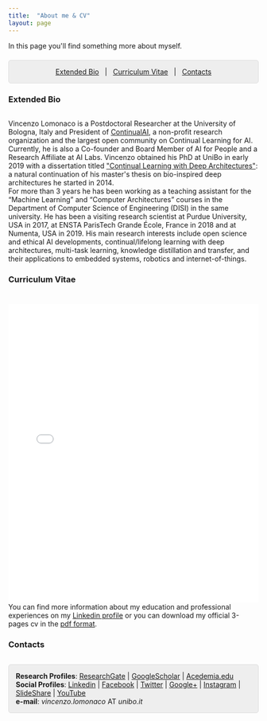 ```yaml
---
title:  "About me & CV"
layout: page
---
```


In this page you'll find something more about myself.

<p style="background: rgba(0,0,0,0.06) none repeat scroll 0% 0%; border: 1px solid rgb(222, 222, 222); padding: 1em; border-radius: 5px; text-align: center; margin-top:20px">
<a href="#bio">Extended Bio</a> &nbsp; | &nbsp; <a href="#cv">Curriculum Vitae</a> &nbsp; | &nbsp; <a href="#contacts">Contacts</a> <br>
</p>

<a href="#bio"></a>
<h3 id="extended-bio" style="margin-bottom:30px">Extended Bio</h3>
<p>
Vincenzo Lomonaco is a Postdoctoral Researcher at the University of Bologna, Italy and President of <a href="http://www.continualai.org">ContinualAI</a>, a non-profit research organization and the largest open community on Continual Learning for AI. Currently, he is also a Co-founder and Board Member of AI for People and a Research Affiliate at AI Labs. Vincenzo obtained his PhD at UniBo in early 2019 with a dissertation titled <a href="http://amsdottorato.unibo.it/9073/">"Continual Learning with Deep Architectures"</a>: a natural continuation of his master's thesis on bio-inspired deep architectures he started in 2014. 
<br>
For more than 3 years he has been working as a teaching assistant for the “Machine Learning” and “Computer Architectures” courses in the Department of Computer Science of Engineering (DISI) in the same university. He has been a visiting research scientist at Purdue University, USA in 2017, at ENSTA ParisTech Grande École, France in 2018 and at Numenta, USA in 2019. His main research interests include open science and ethical AI developments, continual/lifelong learning with deep architectures, multi-task learning, knowledge distillation and transfer, and their applications to embedded systems, robotics and internet-of-things.
<br /></p>

<a href="#cv"></a>
<h3 id="cv" style="margin-bottom: 40px;">Curriculum Vitae</h3>

<!--<img src="/{{ site.baseurl }}images/cv_infographics.png" alt="cv_infographics" style="width:100%;">-->

<iframe src="//www.slideshare.net/slideshow/embed_code/key/s9HfjCZgPBhrb4" width="100%" height="600" allowfullscreen="allowfullscreen" frameborder="0"></iframe>

<br>
You can find more information about my education and professional experiences on my <a href="https://it.linkedin.com/in/vincenzolomonaco">Linkedin profile</a> or you can download my official 3-pages cv in the <a href="http://www.slideshare.net/slideshow/embed_code/key/s9HfjCZgPBhrb4"> pdf format</a>.

<a href="#contacts"></a>
<h3 style="margin-bottom:30px;" id="contacts">Contacts</h3>

<p style="background: rgba(0,0,0,0.06) none repeat scroll 0% 0%; border: 1px solid rgb(222, 222, 222); padding: 1em; border-radius: 5px;"><strong>Research Profiles</strong>: <a href="https://www.researchgate.net/profile/Vincenzo_Lomonaco">ResearchGate</a> | <a href="http://scholar.google.it/citations?user=rQLINtQAAAAJ&amp;hl=it">GoogleScholar</a> | <a href="https://unibo.academia.edu/VLomonaco">Acedemia.edu</a><br>
<strong>Social Profiles</strong>: <a href="https://it.linkedin.com/in/vincenzolomonaco">Linkedin</a> | <a href="https://www.facebook.com/vincenzo.lomonaco.91">Facebook</a> | <a href="https://twitter.com/v_lomonaco">Twitter</a> | <a href="http://google.com/+VincenzoLomonaco">Google+</a> | <a href="https://instagram.com/vincenzo_lomonaco/">Instagram</a> | <a href="http://www.slideshare.net/VincenzoLomonaco">SlideShare</a> | <a href="https://www.youtube.com/channel/UCBB2CDgfEl1rfSuUUSJ1s4w?view_as=subscriber">YouTube</a><br>
<strong>e-mail</strong>: <em>vincenzo.lomonaco</em> AT <em>unibo.it</em></p>

